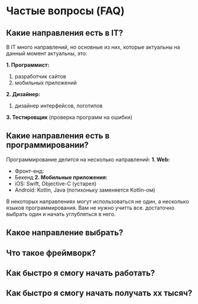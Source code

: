 # Частые вопросы (FAQ)


## Какие направления есть в IT?

В IT много направлений, но основные из них, которые актуальны на данный момент актуальны, это:

**1. Программист:**
  1. разработчик сайтов
  2. мобильных приложений

**2. Дизайнер:**
  1. дизайнер интерфейсов, логотипов

**3. Тестировщик** (проверка программ на ошибки)

## Какие направления есть в программировании?

Программирование делится на несколько направлений:
**1. Web:**
  - Фронт-енд: 
  - Бекенд
**2. Мобильные приложения:**
  - iOS: Swift, Objective-C (устарел)
  - Android: Kotlin, Java (потихоньку заменяется Kotlin-ом)

В некоторых направлениях могут использоваться не один, а несколько языков программирования. Вам не нужно учитть все. достаточно выбрать один и начать углубляться в него.

## Какое направление выбрать?


## Что такое фреймворк?


## Как быстро я cмогу начать работать?

## Как быстро я cмогу начать получать xx тысяч?


